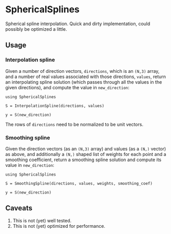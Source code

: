 
# SphericalSplines

Spherical spline interpolation. Quick and dirty implementation, could possibly be optimized
a little.


## Usage

### Interpolation spline

Given a number of direction vectors, `directions`, which is an `(N,3)` array, and a number
of real values associated with those directions, `values`, return an interpolating spline
solution (which passes through all the values in the given directions), and compute the
value in `new_direction`:

```
using SphericalSplines

S = InterpolationSpline(directions, values)

y = S(new_direction)

```

The rows of `directions` need to be normalized to be unit vectors.


### Smoothing spline

Given the direction vectors (as an `(N,3)` array) and values (as a `(N,)` vector) as above,
and additionally a `(N,)` shaped list of weights for each point and a smoothing
coefficient, return a smoothing spline solution and compute its value in `new_direction`:

```
using SphericalSplines

S = SmoothingSpline(directions, values, weights, smoothing_coef)

y = S(new_direction)

```

## Caveats

1. This is not (yet) well tested.
2. This is not (yet) optimized for performance.
